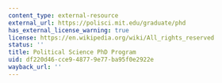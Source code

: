 ```yaml
---
content_type: external-resource
external_url: https://polisci.mit.edu/graduate/phd
has_external_license_warning: true
license: https://en.wikipedia.org/wiki/All_rights_reserved
status: ''
title: Political Science PhD Program
uid: df220d46-cce9-4877-9e77-ba95f0e2922e
wayback_url: ''
---
```


